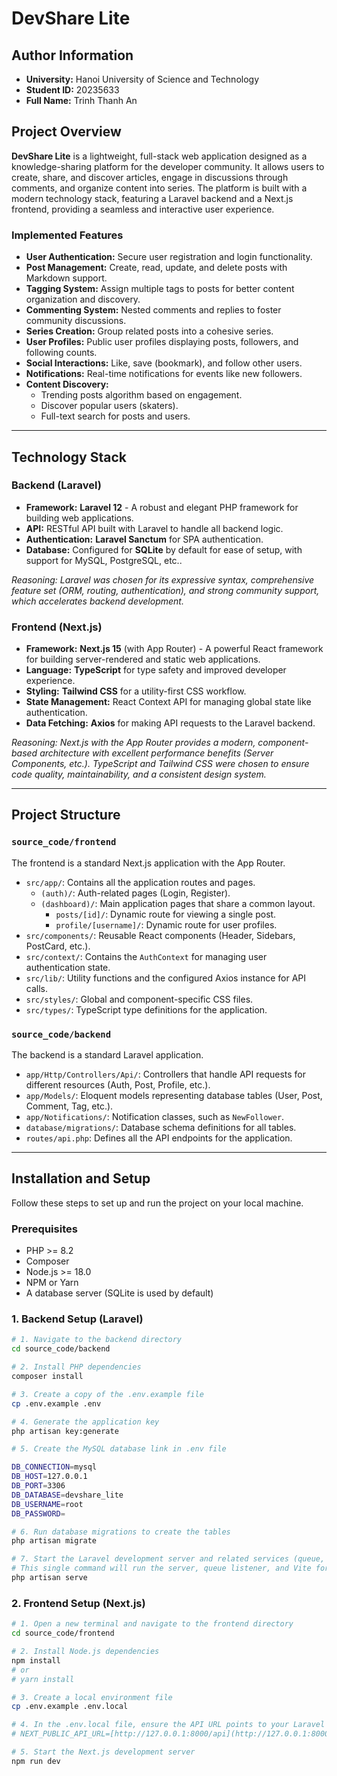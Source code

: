 # DevShare Lite

## Author Information

-   **University:** Hanoi University of Science and Technology
-   **Student ID:** 20235633
-   **Full Name:** Trinh Thanh An

## Project Overview

**DevShare Lite** is a lightweight, full-stack web application designed as a knowledge-sharing platform for the developer community. It allows users to create, share, and discover articles, engage in discussions through comments, and organize content into series. The platform is built with a modern technology stack, featuring a Laravel backend and a Next.js frontend, providing a seamless and interactive user experience.

### Implemented Features

-   **User Authentication:** Secure user registration and login functionality.
-   **Post Management:** Create, read, update, and delete posts with Markdown support.
-   **Tagging System:** Assign multiple tags to posts for better content organization and discovery.
-   **Commenting System:** Nested comments and replies to foster community discussions.
-   **Series Creation:** Group related posts into a cohesive series.
-   **User Profiles:** Public user profiles displaying posts, followers, and following counts.
-   **Social Interactions:** Like, save (bookmark), and follow other users.
-   **Notifications:** Real-time notifications for events like new followers.
-   **Content Discovery:**
    -   Trending posts algorithm based on engagement.
    -   Discover popular users (skaters).
    -   Full-text search for posts and users.

---

## Technology Stack

### Backend (Laravel)

-   **Framework:** **Laravel 12** - A robust and elegant PHP framework for building web applications.
-   **API:** RESTful API built with Laravel to handle all backend logic.
-   **Authentication:** **Laravel Sanctum** for SPA authentication.
-   **Database:** Configured for **SQLite** by default for ease of setup, with support for MySQL, PostgreSQL, etc..

*Reasoning: Laravel was chosen for its expressive syntax, comprehensive feature set (ORM, routing, authentication), and strong community support, which accelerates backend development.*

### Frontend (Next.js)

-   **Framework:** **Next.js 15** (with App Router) - A powerful React framework for building server-rendered and static web applications.
-   **Language:** **TypeScript** for type safety and improved developer experience.
-   **Styling:** **Tailwind CSS** for a utility-first CSS workflow.
-   **State Management:** React Context API for managing global state like authentication.
-   **Data Fetching:** **Axios** for making API requests to the Laravel backend.

*Reasoning: Next.js with the App Router provides a modern, component-based architecture with excellent performance benefits (Server Components, etc.). TypeScript and Tailwind CSS were chosen to ensure code quality, maintainability, and a consistent design system.*

---

## Project Structure

### `source_code/frontend`

The frontend is a standard Next.js application with the App Router.

-   `src/app/`: Contains all the application routes and pages.
    -   `(auth)/`: Auth-related pages (Login, Register).
    -   `(dashboard)/`: Main application pages that share a common layout.
        -   `posts/[id]/`: Dynamic route for viewing a single post.
        -   `profile/[username]/`: Dynamic route for user profiles.
-   `src/components/`: Reusable React components (Header, Sidebars, PostCard, etc.).
-   `src/context/`: Contains the `AuthContext` for managing user authentication state.
-   `src/lib/`: Utility functions and the configured Axios instance for API calls.
-   `src/styles/`: Global and component-specific CSS files.
-   `src/types/`: TypeScript type definitions for the application.

### `source_code/backend`

The backend is a standard Laravel application.

-   `app/Http/Controllers/Api/`: Controllers that handle API requests for different resources (Auth, Post, Profile, etc.).
-   `app/Models/`: Eloquent models representing database tables (User, Post, Comment, Tag, etc.).
-   `app/Notifications/`: Notification classes, such as `NewFollower`.
-   `database/migrations/`: Database schema definitions for all tables.
-   `routes/api.php`: Defines all the API endpoints for the application.

---

## Installation and Setup

Follow these steps to set up and run the project on your local machine.

### Prerequisites

-   PHP >= 8.2
-   Composer
-   Node.js >= 18.0
-   NPM or Yarn
-   A database server (SQLite is used by default)

### 1. Backend Setup (Laravel)

```bash
# 1. Navigate to the backend directory
cd source_code/backend

# 2. Install PHP dependencies
composer install

# 3. Create a copy of the .env.example file
cp .env.example .env

# 4. Generate the application key
php artisan key:generate

# 5. Create the MySQL database link in .env file

DB_CONNECTION=mysql
DB_HOST=127.0.0.1
DB_PORT=3306
DB_DATABASE=devshare_lite
DB_USERNAME=root
DB_PASSWORD=

# 6. Run database migrations to create the tables
php artisan migrate

# 7. Start the Laravel development server and related services (queue, vite)
# This single command will run the server, queue listener, and Vite for asset bundling.
php artisan serve
```

### 2. Frontend Setup (Next.js)


```bash
# 1. Open a new terminal and navigate to the frontend directory
cd source_code/frontend

# 2. Install Node.js dependencies
npm install
# or
# yarn install

# 3. Create a local environment file
cp .env.example .env.local

# 4. In the .env.local file, ensure the API URL points to your Laravel backend
# NEXT_PUBLIC_API_URL=[http://127.0.0.1:8000/api](http://127.0.0.1:8000/api)

# 5. Start the Next.js development server
npm run dev
```